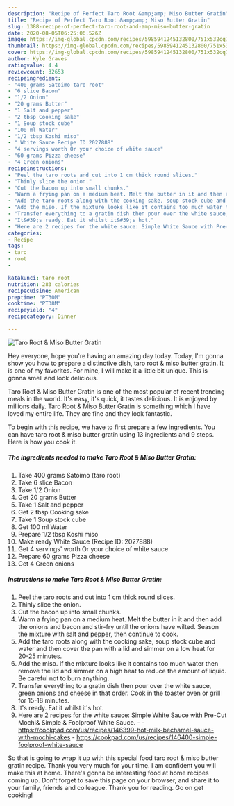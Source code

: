 ```yaml
---
description: "Recipe of Perfect Taro Root &amp;amp; Miso Butter Gratin"
title: "Recipe of Perfect Taro Root &amp;amp; Miso Butter Gratin"
slug: 1388-recipe-of-perfect-taro-root-and-amp-miso-butter-gratin
date: 2020-08-05T06:25:06.526Z
image: https://img-global.cpcdn.com/recipes/5985941245132800/751x532cq70/taro-root-miso-butter-gratin-recipe-main-photo.jpg
thumbnail: https://img-global.cpcdn.com/recipes/5985941245132800/751x532cq70/taro-root-miso-butter-gratin-recipe-main-photo.jpg
cover: https://img-global.cpcdn.com/recipes/5985941245132800/751x532cq70/taro-root-miso-butter-gratin-recipe-main-photo.jpg
author: Kyle Graves
ratingvalue: 4.4
reviewcount: 32653
recipeingredient:
- "400 grams Satoimo taro root"
- "6 slice Bacon"
- "1/2 Onion"
- "20 grams Butter"
- "1 Salt and pepper"
- "2 tbsp Cooking sake"
- "1 Soup stock cube"
- "100 ml Water"
- "1/2 tbsp Koshi miso"
- " White Sauce Recipe ID 2027888"
- "4 servings worth Or your choice of white sauce"
- "60 grams Pizza cheese"
- "4 Green onions"
recipeinstructions:
- "Peel the taro roots and cut into 1 cm thick round slices."
- "Thinly slice the onion."
- "Cut the bacon up into small chunks."
- "Warm a frying pan on a medium heat. Melt the butter in it and then add the onions and bacon and stir-fry until the onions have wilted. Season the mixture with salt and pepper, then continue to cook."
- "Add the taro roots along with the cooking sake, soup stock cube and water and then cover the pan with a lid and simmer on a low heat for 20-25 minutes."
- "Add the miso. If the mixture looks like it contains too much water then remove the lid and simmer on a high heat to reduce the amount of liquid. Be careful not to burn anything."
- "Transfer everything to a gratin dish then pour over the white sauce, green onions and cheese in that order. Cook in the toaster oven or grill for 15-18 minutes."
- "It&#39;s ready. Eat it whilst it&#39;s hot."
- "Here are 2 recipes for the white sauce: Simple White Sauce with Pre-Cut Mochi&amp; Simple &amp; Foolproof White Sauce.  https://cookpad.com/us/recipes/146399-hot-milk-bechamel-sauce-with-mochi-cakes https://cookpad.com/us/recipes/146400-simple-foolproof-white-sauce"
categories:
- Recipe
tags:
- taro
- root
- 

katakunci: taro root  
nutrition: 283 calories
recipecuisine: American
preptime: "PT30M"
cooktime: "PT38M"
recipeyield: "4"
recipecategory: Dinner

---
```



![Taro Root &amp; Miso Butter Gratin](https://img-global.cpcdn.com/recipes/5985941245132800/751x532cq70/taro-root-miso-butter-gratin-recipe-main-photo.jpg)

Hey everyone, hope you're having an amazing day today. Today, I'm gonna show you how to prepare a distinctive dish, taro root &amp; miso butter gratin. It is one of my favorites. For mine, I will make it a little bit unique. This is gonna smell and look delicious.



Taro Root &amp; Miso Butter Gratin is one of the most popular of recent trending meals in the world. It's easy, it's quick, it tastes delicious. It is enjoyed by millions daily. Taro Root &amp; Miso Butter Gratin is something which I have loved my entire life. They are fine and they look fantastic.


To begin with this recipe, we have to first prepare a few ingredients. You can have taro root &amp; miso butter gratin using 13 ingredients and 9 steps. Here is how you cook it.

<!--inarticleads1-->

##### The ingredients needed to make Taro Root &amp; Miso Butter Gratin:

1. Take 400 grams Satoimo (taro root)
1. Take 6 slice Bacon
1. Take 1/2 Onion
1. Get 20 grams Butter
1. Take 1 Salt and pepper
1. Get 2 tbsp Cooking sake
1. Take 1 Soup stock cube
1. Get 100 ml Water
1. Prepare 1/2 tbsp Koshi miso
1. Make ready  White Sauce (Recipe ID: 2027888)
1. Get 4 servings&#39; worth Or your choice of white sauce
1. Prepare 60 grams Pizza cheese
1. Get 4 Green onions




<!--inarticleads2-->

##### Instructions to make Taro Root &amp; Miso Butter Gratin:

1. Peel the taro roots and cut into 1 cm thick round slices.
1. Thinly slice the onion.
1. Cut the bacon up into small chunks.
1. Warm a frying pan on a medium heat. Melt the butter in it and then add the onions and bacon and stir-fry until the onions have wilted. Season the mixture with salt and pepper, then continue to cook.
1. Add the taro roots along with the cooking sake, soup stock cube and water and then cover the pan with a lid and simmer on a low heat for 20-25 minutes.
1. Add the miso. If the mixture looks like it contains too much water then remove the lid and simmer on a high heat to reduce the amount of liquid. Be careful not to burn anything.
1. Transfer everything to a gratin dish then pour over the white sauce, green onions and cheese in that order. Cook in the toaster oven or grill for 15-18 minutes.
1. It&#39;s ready. Eat it whilst it&#39;s hot.
1. Here are 2 recipes for the white sauce: Simple White Sauce with Pre-Cut Mochi&amp; Simple &amp; Foolproof White Sauce. -  - https://cookpad.com/us/recipes/146399-hot-milk-bechamel-sauce-with-mochi-cakes - https://cookpad.com/us/recipes/146400-simple-foolproof-white-sauce




So that is going to wrap it up with this special food taro root &amp; miso butter gratin recipe. Thank you very much for your time. I am confident you will make this at home. There's gonna be interesting food at home recipes coming up. Don't forget to save this page on your browser, and share it to your family, friends and colleague. Thank you for reading. Go on get cooking!
